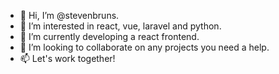 - 👋 Hi, I’m @stevenbruns.
- 👀 I’m interested in react, vue, laravel and python.
- 🌱 I’m currently developing a react frontend.
- 💞️ I’m looking to collaborate on any projects you need a help.
- 📫 Let's work together!

<!---
stevenbruns/stevenbruns is a ✨ special ✨ repository because its `README.md` (this file) appears on your GitHub profile.
You can click the Preview link to take a look at your changes.
--->
